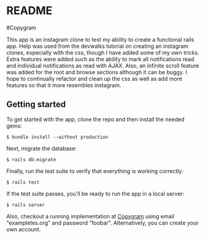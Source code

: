 # README

#Copygram

This app is an instagram clone to test my ability to create a functional rails
app. Help was used from the devwalks tutorial on creating an instagram clones,
especially with the css, though I have added some of my own tricks. Extra features were added such as the ability to mark all
notifications read and individual notifications as read with AJAX. Also, an
infinite scroll feature was added for the root and browse sections although it
can be buggy. I hope to continually refactor and clean up the css as well as add more
features so that it more resembles instagram.

## Getting started

To get started with the app, clone the repo and then install the needed gems:

```
$ bundle install --without production
```

Next, migrate the database:

```
$ rails db:migrate
```

Finally, run the test suite to verify that everything is working correctly:

```
$ rails test
```

If the test suite passes, you'll be ready to run the app in a local server:

```
$ rails server
```

Also, checkout a running implementation at [Copygram](https://shielded-plains-78697.herokuapp.com)
using email "exampletes.org" and password "foobar". Alternatively, you can create
your own account.
